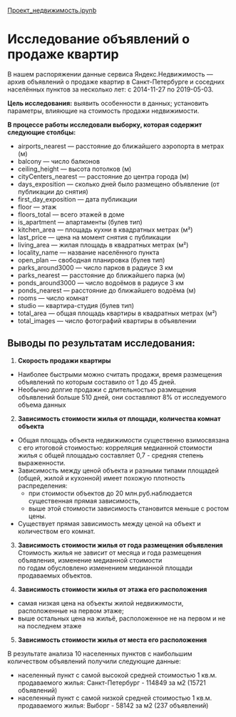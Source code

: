 [Проект_недвижимость.ipynb](Проект_недвижимость/Проект_недвижимость.ipynb)

# Исследование объявлений о продаже квартир

В нашем распоряжении данные сервиса Яндекс.Недвижимость — архив объявлений о продаже квартир в Санкт-Петербурге и соседних населённых пунктов за несколько лет: с 2014-11-27 по 2019-05-03.  
  
**Цель исследования:** выявить особенности в данных; установить параметры, влияющие на стоимость продажи недвижимости.

**В процессе работы исследовали выборку, которая содержит следующие столбцы:**
- airports_nearest — расстояние до ближайшего аэропорта в метрах (м)
- balcony — число балконов
- ceiling_height — высота потолков (м)
- cityCenters_nearest — расстояние до центра города (м)
- days_exposition — сколько дней было размещено объявление (от публикации до снятия)
- first_day_exposition — дата публикации
- floor — этаж
- floors_total — всего этажей в доме
- is_apartment — апартаменты (булев тип)
- kitchen_area — площадь кухни в квадратных метрах (м²)
- last_price — цена на момент снятия с публикации
- living_area — жилая площадь в квадратных метрах (м²)
- locality_name — название населённого пункта
- open_plan — свободная планировка (булев тип)
- parks_around3000 — число парков в радиусе 3 км
- parks_nearest — расстояние до ближайшего парка (м)
- ponds_around3000 — число водоёмов в радиусе 3 км
- ponds_nearest — расстояние до ближайшего водоёма (м)
- rooms — число комнат
- studio — квартира-студия (булев тип)
- total_area — общая площадь квартиры в квадратных метрах (м²)
- total_images — число фотографий квартиры в объявлении

## Выводы по результатам исследования:
1. **Скорость продажи квартиры**  
* Наиболее быстрыми можно считать продажи, время размещения объявлений по которым составило от 1 до 45 дней.  
* Необычно долгие продажи c длительностью размещения объявлений больше 510 дней, они составляют 8% от исследуемого объема данных
2. **Зависимость стоимости жилья от площади, количества комнат объекта**  
* Общая площадь объекта недвижимости существенно взимосвязана с его итоговой стоимостью: корреляция медианной стоимости жилья с общей площадью составляет 0,7 - средняя степень выраженности.    
* Зависимость между ценой объекта и разными типами площадей (общей, жилой и кухонной) имеет похожую плотность распределения:  
    * при стоимости объектов до 20 млн.руб.наблюдается существенная прямая зависимость,  
    * выше этой стоимости зависимость становится меньше с ростом цены.  
* Существует прямая зависимость между ценой на объект и количеством его комнат.
3. **Зависимость стоимости жилья от года размещения объявления**  
Стоимость жилья не зависит от месяца и года размещения объявления, изменение медианной стоимости  
по годам обусловлено изменением медианной площади продаваемых объектов.

4. **Зависимость стоимости жилья от этажа его расположения**
- самая низкая цена на объекты жилой недвижимости, расположенные на первом этаже;  
- выше остальных цена на жильё, расположенное не на первом и не на последнем этаже
5. **Зависимость стоимости жилья от места его расположения**

В результате анализа 10 населенных пунктов с наибольшим количеством объявлений получили следующие данные:  
* населенный пункт с самой высокой средней стоимостью 1 кв.м. продаваемого жилья: Санкт-Петербург	- 114849 за м2 (15721 объявлений)
* населенный пункт с самой низкой средней стоимостью 1 кв.м. продаваемого жилья: Выборг	- 58142 за м2 (237 объявлений)
